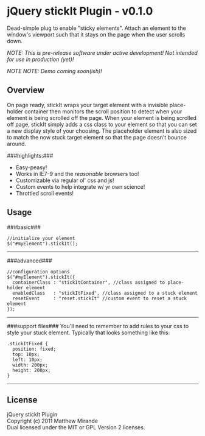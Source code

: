 jQuery stickIt Plugin - v0.1.0
==============================
Dead-simple plug to enable "sticky elements". Attach an element to the
window's viewport such that it stays on the page when the user scrolls
down.  

_NOTE: This is pre-release software under active development! Not intended for use in production (yet)!_

_NOTE NOTE: Demo coming soon(ish)!_

Overview
--------
On page ready, stickIt wraps your target element with a invisible
place-holder container then monitors the scroll position to detect when
your element is being scrolled off the page. When your element is being
scrolled off page, stickIt simply adds a css class to your element so
that you can set a new display style of your choosing. The placeholder
element is also sized to match the now stuck target element so that the page doesn't bounce around.  

###highlights:###

+ Easy-peasy!
+ Works in IE7-9 and the _reasonable_ browsers too!
+ Customizable via regular ol' css and js!
+ Custom events to help integrate w/ yr own science!
+ Throttled scroll events!


Usage
-----

###basic###

    //initialize your element
    $("#myElement").stickIt();

- - -

###advanced###

    //configuration options
    $("#myElement").stickIt({
      containerClass : "stickItContainer", //class assigned to place-holder element
      enabledClass   : "stickItFixed", //class assigned to a stuck element
      resetEvent     : "reset.stickIt" //custom event to reset a stuck element
    });

- - -

###support files###
You'll need to remember to add rules to your css to style your stuck
element. Typically that looks something like this:

    .stickItFixed {
      position: fixed;
      top: 10px;
      left: 10px;
      width: 200px;
      height: 200px;
    }

- - -

License
-------
jQuery stickIt Plugin  
Copyright (c) 2011 Matthew Mirande  
Dual licensed under the MIT or GPL Version 2 licenses.
